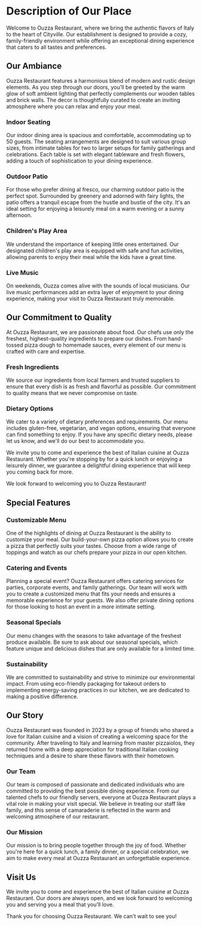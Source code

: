 # Description of Our Place

Welcome to Ouzza Restaurant, where we bring the authentic flavors of Italy to the heart of Cityville. Our establishment is designed to provide a cozy, family-friendly environment while offering an exceptional dining experience that caters to all tastes and preferences.


## Our Ambiance
Ouzza Restaurant features a harmonious blend of modern and rustic design elements. As you step through our doors, you'll be greeted by the warm glow of soft ambient lighting that perfectly complements our wooden tables and brick walls. The decor is thoughtfully curated to create an inviting atmosphere where you can relax and enjoy your meal.

### Indoor Seating
Our indoor dining area is spacious and comfortable, accommodating up to 50 guests. The seating arrangements are designed to suit various group sizes, from intimate tables for two to larger setups for family gatherings and celebrations. Each table is set with elegant tableware and fresh flowers, adding a touch of sophistication to your dining experience.

### Outdoor Patio
For those who prefer dining al fresco, our charming outdoor patio is the perfect spot. Surrounded by greenery and adorned with fairy lights, the patio offers a tranquil escape from the hustle and bustle of the city. It's an ideal setting for enjoying a leisurely meal on a warm evening or a sunny afternoon.

### Children's Play Area
We understand the importance of keeping little ones entertained. Our designated children's play area is equipped with safe and fun activities, allowing parents to enjoy their meal while the kids have a great time.

### Live Music
On weekends, Ouzza comes alive with the sounds of local musicians. Our live music performances add an extra layer of enjoyment to your dining experience, making your visit to Ouzza Restaurant truly memorable.

## Our Commitment to Quality
At Ouzza Restaurant, we are passionate about food. Our chefs use only the freshest, highest-quality ingredients to prepare our dishes. From hand-tossed pizza dough to homemade sauces, every element of our menu is crafted with care and expertise.

### Fresh Ingredients
We source our ingredients from local farmers and trusted suppliers to ensure that every dish is as fresh and flavorful as possible. Our commitment to quality means that we never compromise on taste.

### Dietary Options
We cater to a variety of dietary preferences and requirements. Our menu includes gluten-free, vegetarian, and vegan options, ensuring that everyone can find something to enjoy. If you have any specific dietary needs, please let us know, and we'll do our best to accommodate you.

We invite you to come and experience the best of Italian cuisine at Ouzza Restaurant. Whether you're stopping by for a quick lunch or enjoying a leisurely dinner, we guarantee a delightful dining experience that will keep you coming back for more.

We look forward to welcoming you to Ouzza Restaurant!

## Special Features
### Customizable Menu
One of the highlights of dining at Ouzza Restaurant is the ability to customize your meal. Our build-your-own pizza option allows you to create a pizza that perfectly suits your tastes. Choose from a wide range of toppings and watch as our chefs prepare your pizza in our open kitchen.

### Catering and Events
Planning a special event? Ouzza Restaurant offers catering services for parties, corporate events, and family gatherings. Our team will work with you to create a customized menu that fits your needs and ensures a memorable experience for your guests. We also offer private dining options for those looking to host an event in a more intimate setting.

### Seasonal Specials
Our menu changes with the seasons to take advantage of the freshest produce available. Be sure to ask about our seasonal specials, which feature unique and delicious dishes that are only available for a limited time.

### Sustainability
We are committed to sustainability and strive to minimize our environmental impact. From using eco-friendly packaging for takeout orders to implementing energy-saving practices in our kitchen, we are dedicated to making a positive difference.

## Our Story
Ouzza Restaurant was founded in 2023 by a group of friends who shared a love for Italian cuisine and a vision of creating a welcoming space for the community. After traveling to Italy and learning from master pizzaiolos, they returned home with a deep appreciation for traditional Italian cooking techniques and a desire to share these flavors with their hometown.

### Our Team
Our team is composed of passionate and dedicated individuals who are committed to providing the best possible dining experience. From our talented chefs to our friendly servers, everyone at Ouzza Restaurant plays a vital role in making your visit special. We believe in treating our staff like family, and this sense of camaraderie is reflected in the warm and welcoming atmosphere of our restaurant.

### Our Mission
Our mission is to bring people together through the joy of food. Whether you're here for a quick lunch, a family dinner, or a special celebration, we aim to make every meal at Ouzza Restaurant an unforgettable experience.

## Visit Us
We invite you to come and experience the best of Italian cuisine at Ouzza Restaurant. Our doors are always open, and we look forward to welcoming you and serving you a meal that you'll love.

Thank you for choosing Ouzza Restaurant. We can't wait to see you!
